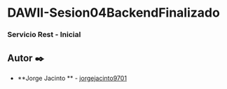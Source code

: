 # DAWII-Sesion04BackendFinalizado
### Servicio Rest - Inicial

## Autor ✒️

* **Jorge Jacinto ** - [jorgejacinto9701](https://github.com/jorgejacinto9701)
